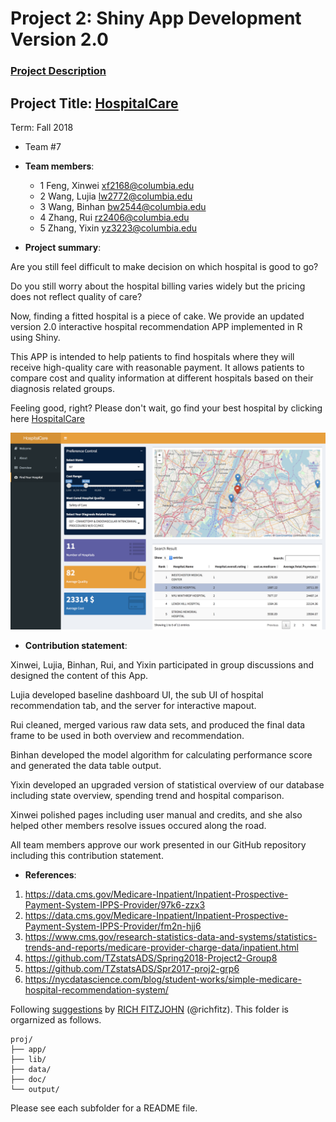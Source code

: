 # Project 2: Shiny App Development Version 2.0

### [Project Description](doc/project2_desc.md)

## Project Title: [HospitalCare](https://my-code-works-but-i-dont-know-why.shinyapps.io/hospital/)
Term: Fall 2018

+ Team #7
+ **Team members**: 
	+ 1 Feng, Xinwei xf2168@columbia.edu
	+ 2 Wang, Lujia lw2772@columbia.edu
	+ 3 Wang, Binhan bw2544@columbia.edu
	+ 4 Zhang, Rui rz2406@columbia.edu
	+ 5 Zhang, Yixin yz3223@columbia.edu

+ **Project summary**:

Are you still feel difficult to make decision on which hospital is good to go? 

Do you still worry about the hospital billing varies widely but the pricing does not reflect quality of care? 

Now, finding a fitted hospital is a piece of cake. We provide an updated version 2.0 interactive hospital recommendation APP implemented in R using Shiny.

This APP is intended to help patients to find hospitals where they will receive high-quality care with reasonable payment. It allows patients to compare cost and quality information at different hospitals based on their diagnosis related groups. 

Feeling good, right? Please don't wait, go find your best hospital by clicking here [HospitalCare](https://my-code-works-but-i-dont-know-why.shinyapps.io/hospital/)

![image](output/Screen.Shot.png)

+ **Contribution statement**:

Xinwei, Lujia, Binhan, Rui, and Yixin participated in group discussions and designed the content of this App. 

Lujia developed baseline dashboard UI, the sub UI of hospital recommendation tab, and the server for interactive mapout. 

Rui cleaned, merged various raw data sets, and produced the final data frame to be used in both overview and recommendation. 

Binhan developed the model algorithm for calculating performance score and generated the data table output. 

Yixin developed an upgraded version of statistical overview of our database including state overview, spending trend and hospital comparison. 

Xinwei polished pages including user manual and credits, and she also helped other members resolve issues occured along the road. 

All team members approve our work presented in our GitHub repository including this contribution statement.

+ **References**: 

1. https://data.cms.gov/Medicare-Inpatient/Inpatient-Prospective-Payment-System-IPPS-Provider/97k6-zzx3
2. https://data.cms.gov/Medicare-Inpatient/Inpatient-Prospective-Payment-System-IPPS-Provider/fm2n-hjj6
3. https://www.cms.gov/research-statistics-data-and-systems/statistics-trends-and-reports/medicare-provider-charge-data/inpatient.html
2. https://github.com/TZstatsADS/Spring2018-Project2-Group8
3. https://github.com/TZstatsADS/Spr2017-proj2-grp6
4. https://nycdatascience.com/blog/student-works/simple-medicare-hospital-recommendation-system/

Following [suggestions](http://nicercode.github.io/blog/2013-04-05-projects/) by [RICH FITZJOHN](http://nicercode.github.io/about/#Team) (@richfitz). This folder is orgarnized as follows.

```
proj/
├── app/
├── lib/
├── data/
├── doc/
└── output/
```

Please see each subfolder for a README file.

